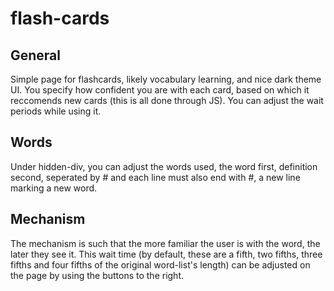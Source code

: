 # flash-cards

## General

Simple page for flashcards, likely vocabulary learning, and nice dark theme UI. You specify how confident you are with each card, based on which it reccomends new cards (this is all done through JS). You can adjust the wait periods while using it.

## Words

Under hidden-div, you can adjust the words used, the word first, definition second, seperated by # and each line must also end with #, a new line marking a new word.

## Mechanism

The mechanism is such that the more familiar the user is with the word, the later they see it. This wait time (by default, these are a fifth, two fifths, three fifths and four fifths of the original word-list's length) can be adjusted on the page by using the buttons to the right.